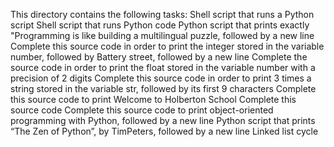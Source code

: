 This directory contains the following tasks:
Shell script that runs a Python script
Shell script that runs Python code
Python script that prints exactly "Programming is like building a multilingual puzzle, followed by a new line
Complete this source code in order to print the integer stored in the variable number, followed by Battery street, followed by a new line
Complete the source code in order to print the float stored in the variable number with a precision of 2 digits
Complete this source code in order to print 3 times a string stored in the variable str, followed by its first 9 characters
Complete this source code to print Welcome to Holberton School
Complete this source code
Complete this source code to print object-oriented programming with Python, followed by a new line
Python script that prints “The Zen of Python”, by TimPeters, followed by a new line
Linked list cycle
